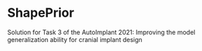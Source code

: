 # ShapePrior
Solution for Task 3 of the AutoImplant 2021: Improving the model generalization ability for cranial implant design
